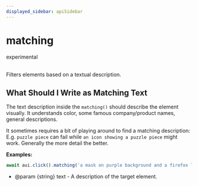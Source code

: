 ```yaml
---
displayed_sidebar: apiSidebar
---
```

# matching
<span class="theme-doc-version-badge badge badge--secondary">experimental</span><br/><br/>

Filters elements based on a textual description.

## What Should I Write as Matching Text
The text description inside the `matching()` should describe the element visually.
It understands color, some famous company/product names, general descriptions.

It sometimes requires a bit of playing around to find a matching description:
E.g. `puzzle piece` can fail while `an icon showing a puzzle piece` might work.
Generally the more detail the better.

**Examples:** 
```typescript
await aui.click().matching('a mask on purple background and a firefox logo').exec()
```

   * @param \{string} text - A description of the target element.
